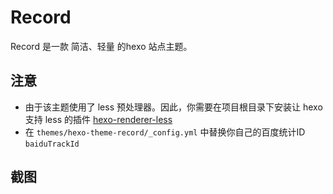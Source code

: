 # Record

Record 是一款 简洁、轻量 的hexo 站点主题。


## 注意

- 由于该主题使用了 less 预处理器。因此，你需要在项目根目录下安装让 hexo 支持 less 的插件 [hexo-renderer-less](https://github.com/hexojs/hexo-renderer-less)
- 在 `themes/hexo-theme-record/_config.yml` 中替换你自己的百度统计ID `baiduTrackId`

## 截图

